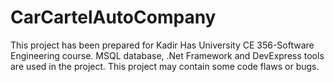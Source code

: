 # CarCartelAutoCompany
This project has been prepared for Kadir Has University CE 356-Software Engineering course. MSQL database, .Net Framework and DevExpress tools are used in the project. This project may contain some code flaws or bugs.
